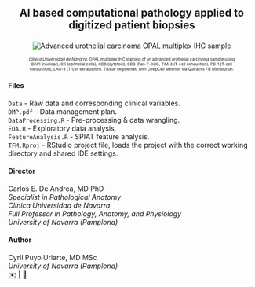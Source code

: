 ## <p align="center"> **Al based computational pathology applied to digitized patient biopsies**

<figure style="text-align:center">
  
  <img src="https://github.com/CPUriarte/TFM/assets/108129079/34c7692e-9754-41a7-b1b8-74d810f30d27"
       alt="Advanced urothelial carcinoma OPAL multiplex IHC sample">

  <figcaption style="font-size:8px;margin-top:4px">
    <i>Clínica Universidad de Navarra</i>. OPAL multiplex IHC staining of an advanced urothelial carcinoma sample using DAPI (nuclear), CK (epithelial cells), CD8 (cytotoxi), CD3 (Pan-T-Cell), TIM-3 (T-cell exhaustion), PD-1 (T-cell exhaustion), LAG-3 (T-cell exhaustion). Tissue segmented with DeepCell Mesmer via QuPath’s Fiji distribution.
  </figcaption>
</figure>

#### **Files**
`Data` - Raw data and corresponding clinical variables.  
`DMP.pdf` - Data management plan.  
`DataProcessing.R` - Pre-processing & data wrangling.  
`EDA.R` - Exploratory data analysis.  
`FeatureAnalysis.R` - SPIAT feature analysis.  
`TFM.Rproj` - RStudio project file, loads the project with the correct working directory and shared IDE settings.  

#### **Director**
Carlos E. De Andrea, MD PhD  
<i>Specialist in Pathological Anatomy  
Clinica Universidad de Navarra   
Full Professor in Pathology, Anatomy, and Physiology  
University of Navarra (Pamplona)</i>

#### **Author**
Cyril Puyo Uriarte, MD MSc    
<i>University of Navarra (Pamplona)</i>  
[:envelope:](cyrilpuyo.utpmp@gmail.com) | [:busts_in_silhouette:](https://www.linkedin.com/in/cyrilpuyo/) 
